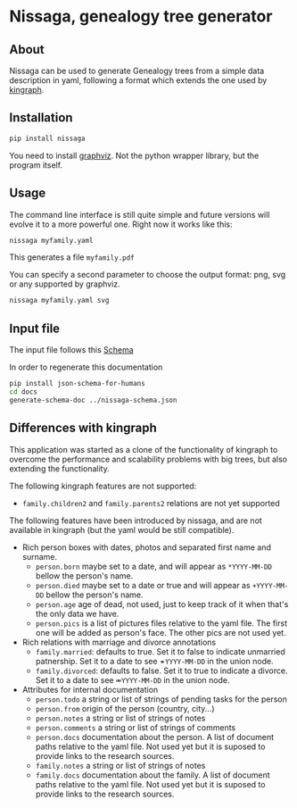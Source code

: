 # Nissaga, genealogy tree generator

## About

Nissaga can be used to generate Genealogy trees
from a simple data description in yaml, following a format
which extends the one used by [kingraph].

## Installation

```bash
pip install nissaga
```

You need to install [graphviz]. Not the python wrapper library, but the program itself.

[kingraph]: https://github.com/rstacruz/kingraph
[graphviz]: https://graphviz.org

## Usage

The command line interface is still quite simple and
future versions will evolve it to a more powerful one.
Right now it works like this:

```bash
nissaga myfamily.yaml
```

This generates a file `myfamily.pdf`

You can specify a second parameter to choose the output format: png, svg or any supported by graphviz.

```bash
nissaga myfamily.yaml svg
```

## Input file

The input file follows this [Schema](docs/schema_doc.html)

In order to regenerate this documentation

```bash
pip install json-schema-for-humans
cd docs
generate-schema-doc ../nissaga-schema.json
```


## Differences with kingraph

This application was started as a clone of the functionality of kingraph
to overcome the performance and scalability problems with big trees,
but also extending the functionality.

The following kingraph features are not supported:

- `family.children2` and `family.parents2` relations are not yet supported

The following features have been introduced by nissaga, and are not available in kingraph (but the yaml would be still compatible).

- Rich person boxes with dates, photos and separated first name and surname.
	- `person.born` maybe set to a date, and will appear as `*YYYY-MM-DD` bellow the person's name.
	- `person.died` maybe set to a date or true and will appear as `+YYYY-MM-DD` bellow the person's name.
	- `person.age` age of dead, not used, just to keep track of it when that's the only data we have.
	- `person.pics` is a list of pictures files relative to the yaml file. The first one will be added as person's face. The other pics are not used yet.
- Rich relations with marriage and divorce annotations
	- `family.married`: defaults to true. Set it to false to indicate unmarried patnership. Set it to a date to see `⚭YYYY-MM-DD` in the union node.
	- `family.divorced`: defaults to false. Set it to true to indicate a divorce. Set it to a date to see `⚮YYYY-MM-DD` in the union node.
- Attributes for internal documentation
	- `person.todo` a string or list of strings of pending tasks for the person
	- `person.from` origin of the person (country, city...)
	- `person.notes` a string or list of strings of notes
	- `person.comments` a string or list of strings of comments
	- `person.docs` documentation about the person. A list of document paths relative to the yaml file. Not used yet but it is suposed to provide links to the research sources.
	- `family.notes` a string or list of strings of notes
	- `family.docs` documentation about the family. A list of document paths relative to the yaml file. Not used yet but it is suposed to provide links to the research sources.






